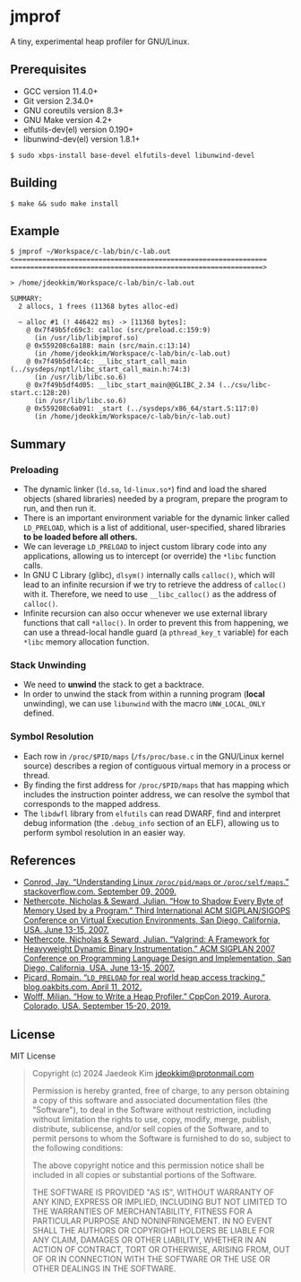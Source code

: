 # jmprof

A tiny, experimental heap profiler for GNU/Linux.

## Prerequisites

- GCC version 11.4.0+
- Git version 2.34.0+
- GNU coreutils version 8.3+
- GNU Make version 4.2+
- elfutils-dev(el) version 0.190+
- libunwind-dev(el) version 1.8.1+

```console
$ sudo xbps-install base-devel elfutils-devel libunwind-devel
```

## Building

```console
$ make && sudo make install
```

## Example

```
$ jmprof ~/Workspace/c-lab/bin/c-lab.out
<===============================================================
===============================================================>

> /home/jdeokkim/Workspace/c-lab/bin/c-lab.out

SUMMARY: 
  2 allocs, 1 frees (11368 bytes alloc-ed)

  ~ alloc #1 (! 446422 ms) -> [11368 bytes]: 
    @ 0x7f49b5fc69c3: calloc (src/preload.c:159:9)
      (in /usr/lib/libjmprof.so)
    @ 0x559208c6a188: main (src/main.c:13:14)
      (in /home/jdeokkim/Workspace/c-lab/bin/c-lab.out)
    @ 0x7f49b5df4c4c: __libc_start_call_main (../sysdeps/nptl/libc_start_call_main.h:74:3)
      (in /usr/lib/libc.so.6)
    @ 0x7f49b5df4d05: __libc_start_main@@GLIBC_2.34 (../csu/libc-start.c:128:20)
      (in /usr/lib/libc.so.6)
    @ 0x559208c6a091: _start (../sysdeps/x86_64/start.S:117:0)
      (in /home/jdeokkim/Workspace/c-lab/bin/c-lab.out)
```

## Summary

### Preloading

- The dynamic linker (`ld.so`, `ld-linux.so*`) find and load the shared objects (shared libraries) needed by a program, prepare the program to run, and then run it. 
- There is an important environment variable for the dynamic linker called `LD_PRELOAD`, which is a list of additional, user-specified, shared libraries **to be loaded before all others.**
- We can leverage `LD_PRELOAD` to inject custom library code into any applications, allowing us to intercept (or override) the `*libc` function calls.
- In GNU C Library (glibc), `dlsym()` internally calls `calloc()`, which will lead to an infinite recursion if we try to retrieve the address of `calloc()` with it. Therefore, we need to use `__libc_calloc()` as the address of `calloc()`.
- Infinite recursion can also occur whenever we use external library functions that call `*alloc()`. In order to prevent this from happening, we can use a thread-local handle guard (a `pthread_key_t` variable) for each `*libc` memory allocation function.

### Stack Unwinding

- We need to **unwind** the stack to get a backtrace.
- In order to unwind the stack from within a running program (**local** unwinding), we can use `libunwind` with the macro `UNW_LOCAL_ONLY` defined.

### Symbol Resolution

- Each row in `/proc/$PID/maps` (`/fs/proc/base.c` in the GNU/Linux kernel source) describes a region of contiguous virtual memory in a process or thread.
- By finding the first address for `/proc/$PID/maps` that has mapping which includes the instruction pointer address, we can resolve the symbol that corresponds to the mapped address.
- The `libdwfl` library from `elfutils` can read DWARF, find and interpret debug information (the `.debug_info` section of an ELF), allowing us to perform symbol resolution in an easier way.

## References

- [Conrod, Jay. “Understanding Linux `/proc/pid/maps` or `/proc/self/maps`.” stackoverflow.com. September 09, 2009.](https://stackoverflow.com/a/1401595)
- [Nethercote, Nicholas & Seward, Julian. “How to Shadow Every Byte of Memory Used by a Program.” Third International ACM SIGPLAN/SIGOPS Conference on Virtual Execution Environments, San Diego, California, USA. June 13-15, 2007.](https://valgrind.org/docs/shadow-memory2007.pdf)
- [Nethercote, Nicholas & Seward, Julian. “Valgrind: A Framework for Heavyweight Dynamic Binary Instrumentation.” ACM SIGPLAN 2007 Conference on Programming Language Design and Implementation, San Diego, California, USA. June 13-15, 2007.](https://valgrind.org/docs/valgrind2007.pdf)
- [Picard, Romain. “`LD_PRELOAD` for real world heap access tracking.” blog.oakbits.com. April 11, 2012.](https://blog.oakbits.com/ld_preload-for-real-world-heap-access-tracking.html)
- [Wolff, Milian. “How to Write a Heap Profiler.” CppCon 2019, Aurora, Colorado, USA. September 15-20, 2019.](https://github.com/milianw/how-to-write-a-memory-profiler)

## License

MIT License

> Copyright (c) 2024 Jaedeok Kim <jdeokkim@protonmail.com>
> 
> Permission is hereby granted, free of charge, to any person obtaining a copy
> of this software and associated documentation files (the "Software"), to deal
> in the Software without restriction, including without limitation the rights
> to use, copy, modify, merge, publish, distribute, sublicense, and/or sell
> copies of the Software, and to permit persons to whom the Software is
> furnished to do so, subject to the following conditions:
> 
> The above copyright notice and this permission notice shall be included in all
> copies or substantial portions of the Software.
> 
> THE SOFTWARE IS PROVIDED "AS IS", WITHOUT WARRANTY OF ANY KIND, EXPRESS OR
> IMPLIED, INCLUDING BUT NOT LIMITED TO THE WARRANTIES OF MERCHANTABILITY,
> FITNESS FOR A PARTICULAR PURPOSE AND NONINFRINGEMENT. IN NO EVENT SHALL THE
> AUTHORS OR COPYRIGHT HOLDERS BE LIABLE FOR ANY CLAIM, DAMAGES OR OTHER
> LIABILITY, WHETHER IN AN ACTION OF CONTRACT, TORT OR OTHERWISE, ARISING FROM,
> OUT OF OR IN CONNECTION WITH THE SOFTWARE OR THE USE OR OTHER DEALINGS IN THE
> SOFTWARE.
